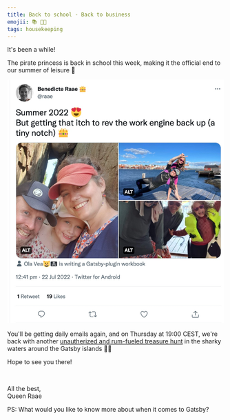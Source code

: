 ```yaml
---
title: Back to school - Back to business
emojii: 📚 👩‍🏫
tags: housekeeping
---
```


It's been a while!

The pirate princess is back in school this week, making it the official end to our summer of leisure 🥳

[![Summer 2022 😍 But getting that itch to rev the work engine back up (a tiny notch) 👑](./summer-tweet.jpg)](https://twitter.com/raae/status/1550430775459434497)

You'll be getting daily emails again, and on Thursday at 19:00 CEST, we're back with another [unautherized and rum-fueled treasure hunt](https://youtu.be/EK74ACNxM7M) in the sharky waters around the Gatsby islands 🏴‍☠️

Hope to see you there!

&nbsp;

All the best,  
Queen Raae

PS: What would you like to know more about when it comes to Gatsby?
